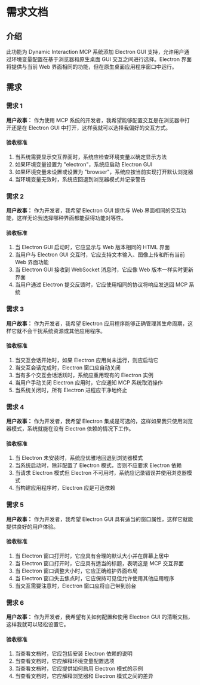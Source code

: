 # 需求文档

## 介绍

此功能为 Dynamic Interaction MCP 系统添加 Electron GUI 支持，允许用户通过环境变量配置在基于浏览器和原生桌面 GUI 交互之间进行选择。Electron 界面将提供与当前 Web 界面相同的功能，但在原生桌面应用程序窗口中运行。

## 需求

### 需求 1

**用户故事：** 作为使用 MCP 系统的开发者，我希望能够配置交互是在浏览器中打开还是在 Electron GUI 中打开，这样我就可以选择我偏好的交互方式。

#### 验收标准

1. 当系统需要显示交互界面时，系统应检查环境变量以确定显示方法
2. 如果环境变量设置为 "electron"，系统应启动 Electron GUI
3. 如果环境变量未设置或设置为 "browser"，系统应按当前实现打开默认浏览器
4. 当环境变量无效时，系统应回退到浏览器模式并记录警告

### 需求 2

**用户故事：** 作为开发者，我希望 Electron GUI 提供与 Web 界面相同的交互功能，这样无论我选择哪种界面都能获得功能对等性。

#### 验收标准

1. 当 Electron GUI 启动时，它应显示与 Web 版本相同的 HTML 界面
2. 当用户与 Electron GUI 交互时，它应支持文本输入、图像上传和所有当前 Web 界面功能
3. 当 Electron GUI 接收到 WebSocket 消息时，它应像 Web 版本一样实时更新界面
4. 当用户通过 Electron 提交反馈时，它应使用相同的协议将响应发送回 MCP 系统

### 需求 3

**用户故事：** 作为开发者，我希望 Electron 应用程序能够正确管理其生命周期，这样它就不会干扰系统资源或其他应用程序。

#### 验收标准

1. 当交互会话开始时，如果 Electron 应用尚未运行，则应启动它
2. 当交互会话完成时，Electron 窗口应自动关闭
3. 当有多个交互会话活跃时，系统应重用现有的 Electron 实例
4. 当用户手动关闭 Electron 应用时，它应通知 MCP 系统取消操作
5. 当系统关闭时，所有 Electron 进程应干净地终止

### 需求 4

**用户故事：** 作为开发者，我希望 Electron 集成是可选的，这样如果我只使用浏览器模式，系统就能在没有 Electron 依赖的情况下工作。

#### 验收标准

1. 当 Electron 未安装时，系统应优雅地回退到浏览器模式
2. 当系统启动时，除非配置了 Electron 模式，否则不应要求 Electron 依赖
3. 当请求 Electron 模式但 Electron 不可用时，系统应记录错误并使用浏览器模式
4. 当构建应用程序时，Electron 应是可选依赖

### 需求 5

**用户故事：** 作为开发者，我希望 Electron GUI 具有适当的窗口属性，这样它就能提供良好的用户体验。

#### 验收标准

1. 当 Electron 窗口打开时，它应具有合理的默认大小并在屏幕上居中
2. 当 Electron 窗口打开时，它应具有适当的标题，表明这是 MCP 交互界面
3. 当 Electron 窗口调整大小时，它应正确维护界面布局
4. 当 Electron 窗口失去焦点时，它应保持可见但允许使用其他应用程序
5. 当交互需要注意时，Electron 窗口应将自己带到前台

### 需求 6

**用户故事：** 作为开发者，我希望有关如何配置和使用 Electron GUI 的清晰文档，这样我就可以轻松设置它。

#### 验收标准

1. 当查看文档时，它应包括安装 Electron 依赖的说明
2. 当查看文档时，它应解释环境变量配置选项
3. 当查看文档时，它应提供如何启用 Electron 模式的示例
4. 当查看文档时，它应解释浏览器和 Electron 模式之间的差异
